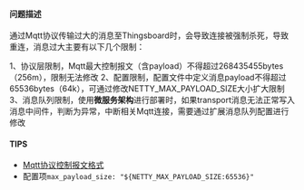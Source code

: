 #### 问题描述

通过Mqtt协议传输过大的消息至Thingsboard时，会导致连接被强制杀死，导致重连，消息过大主要有以下几个限制：

1、协议层限制，Mqtt最大控制报文（含payload）不得超过268435455bytes（256m），限制无法修改
2、配置限制，配置文件中定义消息payload不得超过65536bytes（64k），可通过修改NETTY_MAX_PAYLOAD_SIZE大小扩大限制
3、消息队列限制，使用**微服务架构**进行部署时，如果transport消息无法正常写入消息中间件，判断为异常，中断相关Mqtt连接，需要通过扩展消息队列配置进行修改


#### TIPS
- [Mqtt协议控制报文格式](https://blog.mcxiaoke.com/mqtt/mqtt/02-ControlPacketFormat.html)
- 配置项`max_payload_size: "${NETTY_MAX_PAYLOAD_SIZE:65536}"`
